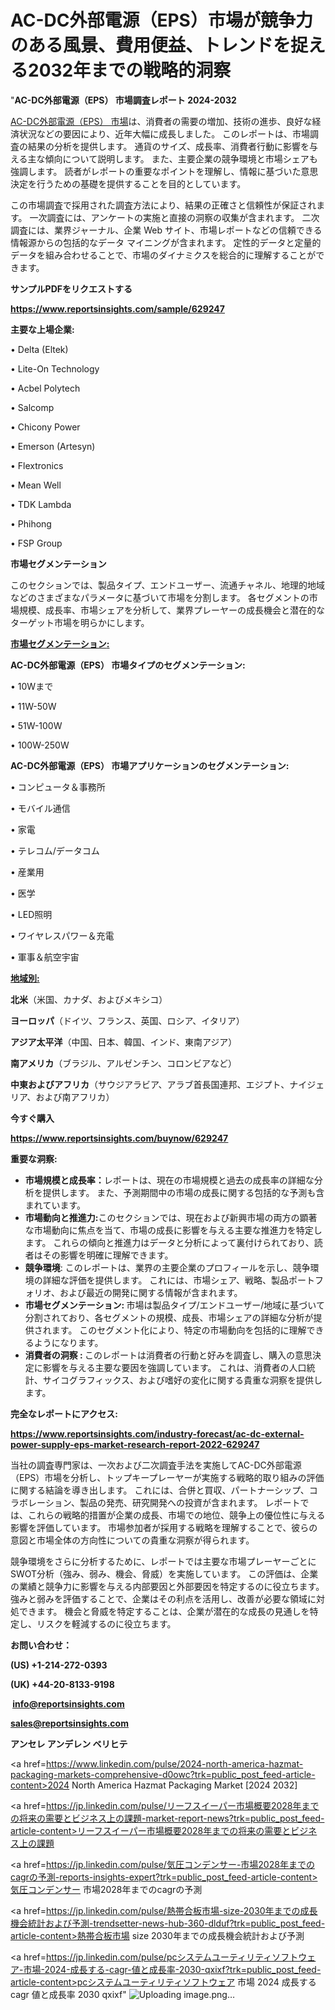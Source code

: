 # AC-DC外部電源（EPS）市場が競争力のある風景、費用便益、トレンドを捉える2032年までの戦略的洞察

"<strong>AC-DC外部電源（EPS） 市場調査レポート 2024-2032</strong>

<a href=https://www.reportsinsights.com/sample/629247>AC-DC外部電源（EPS） 市場</a>は、消費者の需要の増加、技術の進歩、良好な経済状況などの要因により、近年大幅に成長しました。 このレポートは、市場調査の結果の分析を提供します。 通貨のサイズ、成長率、消費者行動に影響を与える主な傾向について説明します。 また、主要企業の競争環境と市場シェアも強調します。 読者がレポートの重要なポイントを理解し、情報に基づいた意思決定を行うための基礎を提供することを目的としています。

この市場調査で採用された調査方法により、結果の正確さと信頼性が保証されます。 一次調査には、アンケートの実施と直接の洞察の収集が含まれます。 二次調査には、業界ジャーナル、企業 Web サイト、市場レポートなどの信頼できる情報源からの包括的なデータ マイニングが含まれます。 定性的データと定量的データを組み合わせることで、市場のダイナミクスを総合的に理解することができます。

<strong><b>サンプルPDFをリクエストする</b></strong>

<a href=https://www.reportsinsights.com/sample/629247><strong><u>https://www.reportsinsights.com/sample/629247</u></strong></a>

<strong>主要な上場企業:</strong>

• Delta (Eltek)

• Lite-On Technology

• Acbel Polytech

• Salcomp

• Chicony Power

• Emerson (Artesyn)

• Flextronics

• Mean Well

• TDK Lambda

• Phihong

• FSP Group

<strong>市場セグメンテーション</strong>

このセクションでは、製品タイプ、エンドユーザー、流通チャネル、地理的地域などのさまざまなパラメータに基づいて市場を分割します。 各セグメントの市場規模、成長率、市場シェアを分析して、業界プレーヤーの成長機会と潜在的なターゲット市場を明らかにします。

<strong><u>市場セグメンテーション</u></strong><strong><u>:</u></strong>

<strong>AC-DC外部電源（EPS） 市場タイプのセグメンテーション:</strong>

• 10Wまで

• 11W-50W

• 51W-100W

• 100W-250W

<strong>AC-DC外部電源（EPS） 市場アプリケーションのセグメンテーション:</strong>

• コンピュータ＆事務所

• モバイル通信

• 家電

• テレコム/データコム

• 産業用

• 医学

• LED照明

• ワイヤレスパワー＆充電

• 軍事＆航空宇宙

<strong><u>地域別</u></strong><strong><u>:</u></strong>

<strong>北米</strong>（米国、カナダ、およびメキシコ）

<strong>ヨーロッパ</strong>（ドイツ、フランス、英国、ロシア、イタリア）

<strong>アジア太平洋</strong>（中国、日本、韓国、インド、東南アジア）

<strong>南アメリカ</strong>（ブラジル、アルゼンチン、コロンビアなど）

<strong>中東およびアフリカ</strong>（サウジアラビア、アラブ首長国連邦、エジプト、ナイジェリア、および南アフリカ）

<strong>今すぐ購入</strong>

<a href=https://www.reportsinsights.com/buynow/629247><strong><u>https://www.reportsinsights.com/buynow/629247</u></strong></a>

<strong>重要な洞察:</strong>
<ul>
  <li><strong>市場規模と成長率：</strong>レポートは、現在の市場規模と過去の成長率の詳細な分析を提供します。 また、予測期間中の市場の成長に関する包括的な予測も含まれています。</li>
  <li><strong>市場動向と推進力:</strong>このセクションでは、現在および新興市場の両方の顕著な市場動向に焦点を当て、市場の成長に影響を与える主要な推進力を特定します。 これらの傾向と推進力はデータと分析によって裏付けられており、読者はその影響を明確に理解できます。</li>
  <li><strong>競争環境</strong>: このレポートは、業界の主要企業のプロフィールを示し、競争環境の詳細な評価を提供します。 これには、市場シェア、戦略、製品ポートフォリオ、および最近の開発に関する情報が含まれます。</li>
  <li><strong>市場セグメンテーション: </strong>市場は製品タイプ/エンドユーザー/地域に基づいて分割されており、各セグメントの規模、成長、市場シェアの詳細な分析が提供されます。 このセグメント化により、特定の市場動向を包括的に理解できるようになります。</li>
  <li><strong>消費者の洞察 : </strong>このレポートは消費者の行動と好みを調査し、購入の意思決定に影響を与える主要な要因を強調しています。 これは、消費者の人口統計、サイコグラフィックス、および嗜好の変化に関する貴重な洞察を提供します。</li>
</ul>
<strong>完全なレポートにアクセス:</strong>

<a href=https://www.reportsinsights.com/industry-forecast/ac-dc-external-power-supply-eps-market-research-report-2022-629247><strong><u><b>https://www.reportsinsights.com/industry-forecast/ac-dc-external-power-supply-eps-market-research-report-2022-629247</b></u></strong></a>

当社の調査専門家は、一次および二次調査手法を実施してAC-DC外部電源（EPS）市場を分析し、トップキープレーヤーが実施する戦略的取り組みの評価に関する結論を導き出します。 これには、合併と買収、パートナーシップ、コラボレーション、製品の発売、研究開発への投資が含まれます。 レポートでは、これらの戦略的措置が企業の成長、市場での地位、競争上の優位性に与える影響を評価しています。 市場参加者が採用する戦略を理解することで、彼らの意図と市場全体の方向性についての貴重な洞察が得られます。

競争環境をさらに分析するために、レポートでは主要な市場プレーヤーごとにSWOT分析（強み、弱み、機会、脅威）を実施しています。 この評価は、企業の業績と競争力に影響を与える内部要因と外部要因を特定するのに役立ちます。 強みと弱みを評価することで、企業はその利点を活用し、改善が必要な領域に対処できます。 機会と脅威を特定することは、企業が潜在的な成長の見通しを特定し、リスクを軽減するのに役立ちます。

<strong>お問い合わせ：</strong>

<strong>(US) +1-214-272-0393</strong>

<strong>(UK) +44-20-8133-9198</strong>

<strong> </strong><a href=info@reportsinsights.com><strong><u>info@reportsinsights.com</u></strong></a>

<a href=sales@reportsinsights.com><strong><u>sales@reportsinsights.com</u></strong></a>

<strong>アンセレ アンデレン ベリヒテ</strong>

<a href=https://www.linkedin.com/pulse/2024-north-america-hazmat-packaging-markets-comprehensive-d0owc?trk=public_post_feed-article-content>2024 North America Hazmat Packaging Market [2024 2032]</a>

<a href=https://jp.linkedin.com/pulse/リーフスイーパー市場概要2028年までの将来の需要とビジネス上の課題-market-report-news?trk=public_post_feed-article-content>リーフスイーパー市場概要2028年までの将来の需要とビジネス上の課題</a>

<a href=https://jp.linkedin.com/pulse/気圧コンデンサー-市場2028年までのcagrの予測-reports-insights-expert?trk=public_post_feed-article-content>気圧コンデンサー 市場2028年までのcagrの予測</a>

<a href=https://jp.linkedin.com/pulse/熱帯合板市場-size-2030年までの成長機会統計および予測-trendsetter-news-hub-360-dlduf?trk=public_post_feed-article-content>熱帯合板市場 size 2030年までの成長機会統計および予測</a>

<a href=https://jp.linkedin.com/pulse/pcシステムユーティリティソフトウェア-市場-2024-成長する-cagr-値と成長率-2030-qxixf?trk=public_post_feed-article-content>pcシステムユーティリティソフトウェア 市場 2024 成長する cagr 値と成長率 2030 qxixf</a>"
![Uploading image.png…]()
